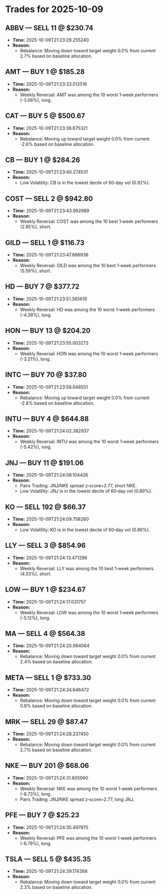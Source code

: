 # Trades for 2025-10-09

## ABBV — SELL 11 @ $230.74
- **Time:** 2025-10-09T21:23:29.255240
- **Reason:**
  - Rebalance: Moving down toward target weight 0.0% from current 2.7% based on baseline allocation.

## AMT — BUY 1 @ $185.28
- **Time:** 2025-10-09T21:23:33.012516
- **Reason:**
  - Weekly Reversal: AMT was among the 10 worst 1‑week performers (-3.06%), long.

## CAT — BUY 5 @ $500.67
- **Time:** 2025-10-09T21:23:36.675321
- **Reason:**
  - Rebalance: Moving up toward target weight 0.0% from current -2.6% based on baseline allocation.

## CB — BUY 1 @ $284.26
- **Time:** 2025-10-09T21:23:40.274531
- **Reason:**
  - Low Volatility: CB is in the lowest decile of 60‑day vol (0.92%).

## COST — SELL 2 @ $942.80
- **Time:** 2025-10-09T21:23:43.992989
- **Reason:**
  - Weekly Reversal: COST was among the 10 best 1‑week performers (2.85%), short.

## GILD — SELL 1 @ $116.73
- **Time:** 2025-10-09T21:23:47.686936
- **Reason:**
  - Weekly Reversal: GILD was among the 10 best 1‑week performers (5.59%), short.

## HD — BUY 7 @ $377.72
- **Time:** 2025-10-09T21:23:51.365619
- **Reason:**
  - Weekly Reversal: HD was among the 10 worst 1‑week performers (-4.38%), long.

## HON — BUY 13 @ $204.20
- **Time:** 2025-10-09T21:23:55.003273
- **Reason:**
  - Weekly Reversal: HON was among the 10 worst 1‑week performers (-3.21%), long.

## INTC — BUY 70 @ $37.80
- **Time:** 2025-10-09T21:23:58.646551
- **Reason:**
  - Rebalance: Moving up toward target weight 0.0% from current -2.8% based on baseline allocation.

## INTU — BUY 4 @ $644.88
- **Time:** 2025-10-09T21:24:02.382937
- **Reason:**
  - Weekly Reversal: INTU was among the 10 worst 1‑week performers (-5.42%), long.

## JNJ — BUY 11 @ $191.06
- **Time:** 2025-10-09T21:24:06.104426
- **Reason:**
  - Pairs Trading: JNJ/NKE spread z‑score=2.77, short NKE.
  - Low Volatility: JNJ is in the lowest decile of 60‑day vol (0.89%).

## KO — SELL 192 @ $66.37
- **Time:** 2025-10-09T21:24:09.758260
- **Reason:**
  - Low Volatility: KO is in the lowest decile of 60‑day vol (0.86%).

## LLY — SELL 3 @ $854.96
- **Time:** 2025-10-09T21:24:13.471298
- **Reason:**
  - Weekly Reversal: LLY was among the 10 best 1‑week performers (4.33%), short.

## LOW — BUY 1 @ $234.67
- **Time:** 2025-10-09T21:24:17.031757
- **Reason:**
  - Weekly Reversal: LOW was among the 10 worst 1‑week performers (-5.12%), long.

## MA — SELL 4 @ $564.38
- **Time:** 2025-10-09T21:24:20.964064
- **Reason:**
  - Rebalance: Moving down toward target weight 0.0% from current 2.4% based on baseline allocation.

## META — SELL 1 @ $733.30
- **Time:** 2025-10-09T21:24:24.646472
- **Reason:**
  - Rebalance: Moving down toward target weight 0.0% from current 0.8% based on baseline allocation.

## MRK — SELL 29 @ $87.47
- **Time:** 2025-10-09T21:24:28.237450
- **Reason:**
  - Rebalance: Moving down toward target weight 0.0% from current 2.7% based on baseline allocation.

## NKE — BUY 201 @ $68.06
- **Time:** 2025-10-09T21:24:31.805990
- **Reason:**
  - Weekly Reversal: NKE was among the 10 worst 1‑week performers (-8.73%), long.
  - Pairs Trading: JNJ/NKE spread z‑score=2.77, long JNJ.

## PFE — BUY 7 @ $25.23
- **Time:** 2025-10-09T21:24:35.497975
- **Reason:**
  - Weekly Reversal: PFE was among the 10 worst 1‑week performers (-6.79%), long.

## TSLA — SELL 5 @ $435.35
- **Time:** 2025-10-09T21:24:39.174388
- **Reason:**
  - Rebalance: Moving down toward target weight 0.0% from current 2.3% based on baseline allocation.

